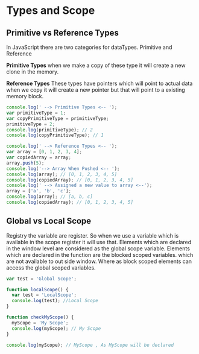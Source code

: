 # Types and Scope

## Primitive vs Reference Types

In JavaScript there are two categories for dataTypes. Primitive and Reference

**Primitive Types** when we make a copy of these type it will create a new clone in the memory.

**Reference Types** These types have pointers which will point to actual data when we copy it will create a new pointer but that will point
to a existing memory block.

```javascript
console.log(' --> Primitive Types <-- ');
var primitiveType = 1;
var copyPrimitiveType = primitiveType;
primitiveType = 2;
console.log(primitiveType); // 2
console.log(copyPrimitiveType); // 1
```

```javascript
console.log(' --> Reference Types <-- ');
var array = [0, 1, 2, 3, 4];
var copiedArray = array;
array.push(5);
console.log('--> Array When Pushed <-- ');
console.log(array); // [0, 1, 2, 3, 4, 5]
console.log(copiedArray); // [0, 1, 2, 3, 4, 5]
console.log(' --> Assigned a new value to array <--');
array = ['a', 'b', 'c'];
console.log(array); // [a, b, c]
console.log(copiedArray); // [0, 1, 2, 3, 4, 5]
```

## Global vs Local Scope

Registry the variable are register.
So when we use a variable which is available in the scope register it will use that.
Elements which are declared in the window level are considered as the global scope variable.
Elements which are declared in the function are the blocked scoped variables. which are not available to out side window.
Where as block scoped elements can access the global scoped variables.

```javascript
var test = 'Global Scope';

function localScope() {
  var test = 'LocalScope';
  console.log(test); //Local Scope
}

function checkMyScope() {
  myScope = 'My Scope';
  console.log(myScope); // My Scope
}

console.log(myScope); // MyScope , As MyScope will be declared
```
